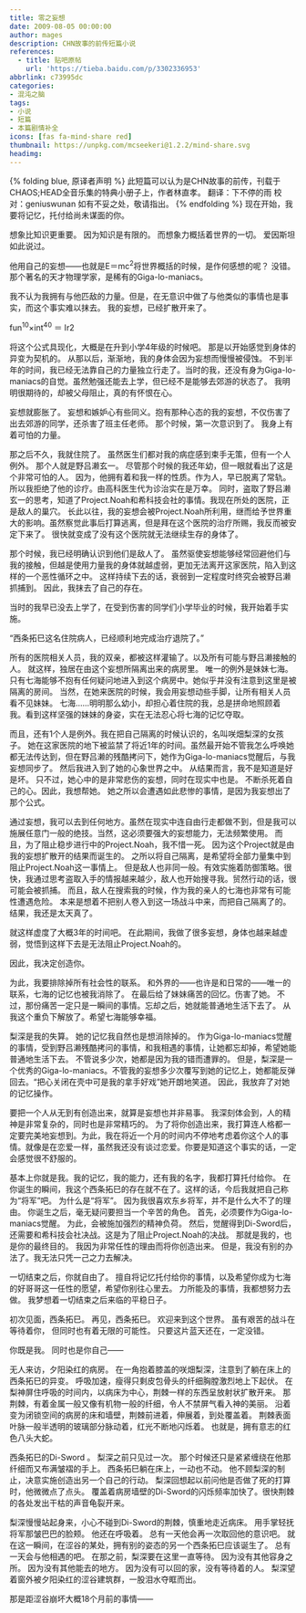 ```yaml
---
title: 零之妄想
date: 2009-08-05 00:00:00
author: mages
description: CHN故事的前传短篇小说
references:
  - title: 贴吧原帖
    url: 'https://tieba.baidu.com/p/3302336953'
abbrlink: c73995dc
categories:
- 混沌之脑
tags:
- 小说
- 短篇
- 本篇剧情补全
icons: [fas fa-mind-share red]
thumbnail: https://unpkg.com/mcseekeri@1.2.2/mind-share.svg
headimg:
---
```

{% folding blue, 原译者声明 %}
此短篇可以认为是CHN故事的前传，刊载于CHAOS;HEAD全音乐集的特典小册子上，作者林直孝。
翻译：下不停的雨
校对：geniuswunan
如有不妥之处，敬请指出。
{% endfolding %}
现在开始，我要将记忆，托付给尚未谋面的你。

想象比知识更重要。
因为知识是有限的。
而想象力概括着世界的一切。
爱因斯坦如此说过。

他用自己的妄想——也就是E＝mc<sup>2</sup>将世界概括的时候，是作何感想的呢？
没错。那个著名的天才物理学家，是稀有的Giga-lo-maniacs。

我不认为我拥有与他匹敌的力量。但是，在无意识中做了与他类似的事情也是事实，而这个事实难以抹去。
我的妄想，已经扩散开来了。

fun<sup>10</sup>×int<sup>40</sup> ＝ Ir2

将这个公式具现化，大概是在升到小学4年级的时候吧。
那是以开始感觉到身体的异变为契机的。
从那以后，渐渐地，我的身体会因为妄想而慢慢被侵蚀。
不到半年的时间，我已经无法靠自己的力量独立行走了。当时的我，还没有身为Giga-lo-maniacs的自觉。虽然勉强还能去上学，但已经不是能够去郊游的状态了。
我明明很期待的，却被父母阻止，真的有怀恨在心。

妄想就膨胀了。
妄想和嫉妒心有些同义。抱有那种心态的我的妄想，不仅伤害了出去郊游的同学，还杀害了班主任老师。
那个时候，第一次意识到了。
我身上有着可怕的力量。

那之后不久，我就住院了。
虽然医生们都对我的病症感到束手无策，但有一个人例外。
那个人就是野吕濑玄一。
尽管那个时候的我还年幼，但一眼就看出了这是个非常可怕的人。
因为，他拥有着和我一样的性质。作为人，早已脱离了常轨。
所以我拒绝了他的诊疗。由高科医生代为诊治实在是万幸。
同时，盗取了野吕濑玄一的思考，知道了Project.Noah和希科技会社的事情。我现在所处的医院，正是敌人的巢穴。
长此以往，我的妄想会被Project.Noah所利用，继而给予世界重大的影响。虽然察觉此事后打算逃离，但是拜在这个医院的治疗所赐，我反而被安定下来了。
很快就变成了没有这个医院就无法继续生存的身体了。

那个时候，我已经明确认识到他们是敌人了。
虽然驱使妄想能够经常回避他们与我的接触，但越是使用力量我的身体就越虚弱，更加无法离开这家医院，陷入到这样的一个恶性循环之中。
这样持续下去的话，衰弱到一定程度时终究会被野吕濑抓捕到。
因此，我抹去了自己的存在。

当时的我早已没去上学了，在受到伤害的同学们小学毕业的时候，我开始着手实施。

“西条拓巳这名住院病人，已经顺利地完成治疗退院了。”

所有的医院相关人员，我的双亲，都被这样灌输了。以及所有可能与野吕濑接触的人。
就这样，独居在由这个妄想所隔离出来的病房里。
唯一的例外是妹妹七海。只有七海能够不抱有任何疑问地进入到这个病房中。她似乎并没有注意到这里是被隔离的房间。
当然，在她来医院的时候，我会用妄想动些手脚，让所有相关人员看不见妹妹。
七海……明明那么幼小，却担心着住院的我，总是拼命地照顾着我。看到这样坚强的妹妹的身姿，实在无法忍心将七海的记忆夺取。

而且，还有1个人是例外。我在把自己隔离的时候认识的，名叫咲畑梨深的女孩子。
她在这家医院的地下被监禁了将近1年的时间。虽然最开始不管我怎么呼唤她都无法传达到，但在野吕濑的残酷拷问下，她作为Giga-lo-maniacs觉醒后，与我妄想同步了。
然后我进入到了她的心象世界之中。
从结果而言，我不是知道是好是坏。
只不过，她心中的是非常悲伤的妄想，同时在现实中也是。
不断杀死着自己的心。因此，我想帮她。
她之所以会遭遇如此悲惨的事情，是因为我妄想出了那个公式。

通过妄想，我可以去到任何地方。虽然在现实中连自由行走都做不到，但是我可以施展任意门一般的绝技。当然，这必须要强大的妄想能力，无法频繁使用。
而且，为了阻止稳步进行中的Project.Noah，我不惜一死。
因为这个Project就是由我的妄想扩散开的结果而诞生的。
之所以将自己隔离，是希望将全部力量集中到阻止Project.Noah这一事情上。
但是敌人也非同一般。有效实施着防御策略。很快，我通过思考盗取入手的情报越来越少，敌人也开始搜寻我。贸然行动的话，很可能会被抓捕。
而且，敌人在搜索我的时候，作为我的亲人的七海也非常有可能性遭遇危险。
本来是想着不把别人卷入到这一场战斗中来，而把自己隔离了的。
结果，我还是太天真了。

就这样虚度了大概3年的时间吧。
在此期间，我做了很多妄想，身体也越来越虚弱，觉悟到这样下去是无法阻止Project.Noah的。

因此，我决定创造你。

为此，我要排除掉所有社会性的联系。
和外界的——也许是和日常的——唯一的联系，七海的记忆也被我消除了。
在最后给了妹妹痛苦的回忆。伤害了她。
不过，那份痛苦一定只是一瞬间的事情。忘却之后，她就能普通地生活下去了。
从我这个重负下解放了。希望七海能够幸福。

梨深是我的失算。
她的记忆我自然也是想消除掉的。
作为Giga-lo-maniacs觉醒的事情，受到野吕濑残酷拷问的事情，和我相遇的事情，让她都忘却掉，希望她能普通地生活下去。
不管说多少次，她都是因为我的错而遭罪的。
但是，梨深是一个优秀的Giga-lo-maniacs。不管我的妄想多少次覆写到她的记忆上，她都能反弹回去。“把心关闭在壳中可是我的拿手好戏”她开朗地笑道。
因此，我放弃了对她的记忆操作。

要把一个人从无到有创造出来，就算是妄想也并非易事。
我深刻体会到，人的精神是非常复杂的，同时也是非常精巧的。
为了将你创造出来，我打算连人格都一定要完美地妄想到。为此，我在将近一个月的时间内不停地考虑着你这个人的事情。就像是在恋爱一样，虽然我还没有谈过恋爱。你要是知道这个事实的话，一定会感觉很不舒服的。

基本上你就是我。我的记忆，我的能力，还有我的名字，我都打算托付给你。
在你诞生的瞬间，我这个西条拓巳的存在就不在了。这样的话，今后我就把自己称为“将军”吧。
为什么是“将军”。
因为我很喜欢东乡将军，并不是什么大不了的理由。
你诞生之后，毫无疑问要担当一个辛苦的角色。
首先，必须要作为Giga-lo-maniacs觉醒。
为此，会被施加强烈的精神负荷。
然后，觉醒得到Di-Sword后，还需要和希科技会社决战。这是为了阻止Project.Noah的决战。
那就是我的，也是你的最终目的。
我因为非常任性的理由而将你创造出来。
但是，我没有别的办法了。我无法只凭一己之力去解决。

一切结束之后，你就自由了。
擅自将记忆托付给你的事情，以及希望你成为七海的好哥哥这一任性的愿望，希望你别往心里去。
力所能及的事情，我都想努力去做。
我梦想着一切结束之后来临的平稳日子。

初次见面，西条拓巳。
再见，西条拓巳。
欢迎来到这个世界。
虽有艰苦的战斗在等待着你，
但同时也有着无限的可能性。
只要这片蓝天还在，一定没错。

你既是我。
同时也是你自己——

无人来访，夕阳染红的病房。
在一角抱着膝盖的咲畑梨深，注意到了躺在床上的西条拓巳的异变。
呼吸加速，瘦得只剩皮包骨头的纤细胸膛激烈地上下起伏。
在梨神屏住呼吸的时间内，以病床为中心，荆棘一样的东西呈放射状扩散开来。
那荆棘，有着金属一般又像有机物一般的纤细，令人不禁屏气看入神的美丽。
沿着变为闭锁空间的病房的床和墙壁，荆棘前进着，伸展着，到处覆盖着。
荆棘表面叶脉一般半透明的玻璃部分脉动着，红光不断地闪烁着。
也就是，拥有意志的红色八头大蛇。

西条拓巳的Di-Sword 。
梨深之前只见过一次。
那个时候还只是紧紧缠绕在他那纤细而又布满皱褶的手上。
西条拓巳躺在床上，一动也不动。
他不顾梨深的制止，决意实施创造出另一个自己的行动。
梨深回想起以前问他是否做了死的打算时，他微微点了点头。
覆盖着病房墙壁的Di-Sword的闪烁频率加快了。很快荆棘的各处发出干枯的声音龟裂开来。

梨深慢慢站起身来，小心不碰到Di-Sword的荆棘，慎重地走近病床。
用手掌轻抚将军那皱巴巴的脸颊。
他还在呼吸着。
总有一天他会再一次取回他的意识吧。
就在这一瞬间，在涩谷的某处，拥有别的姿态的另一个西条拓巳应该诞生了。
总有一天会与他相遇的吧。
在那之前，梨深要在这里一直等待。
因为没有其他容身之所。
因为没有其他能去的地方。
因为没有可以回的家，没有等待着的人。
梨深望着窗外被夕阳染红的涩谷建筑群，一股泪水夺眶而出。

那是距涩谷崩坏大概18个月前的事情——
